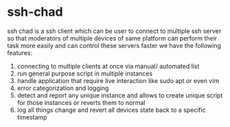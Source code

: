 # ssh-chad
ssh chad is a ssh client which can be user to connect to multiple ssh server so that moderators of multiple devices of same platform can perform their task more easily and can control these servers faster
 we have the following features:
 1. connecting to multiple clients at once via manual/ automated list
 2. run general purpose script in multiple instances
 3. handle application that require live interaction like sudo apt or even vim
 4. error categorization and logging
 5. detect and report any unique instance and allows to create unique script for those instances or reverts them to normal
 6. log all things change and revert all devices state back to a specific timestamp
